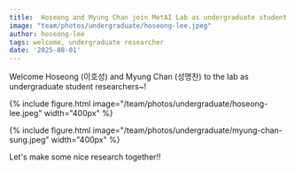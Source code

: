 ```yaml
---
title:  Hoseong and Myung Chan join MetAI Lab as undergraduate student researchers!~
image: "team/photos/undergraduate/hoseong-lee.jpeg"
author: hoseong-lee
tags: welcome, undergraduate researcher
date: '2025-08-01'
---
```


Welcome Hoseong (이호성) and Myung Chan (성명찬) to the lab as undergraduate student researchers~!

{%
  include figure.html
  image="/team/photos/undergraduate/hoseong-lee.jpeg"
  width="400px"
%}

{%
  include figure.html
  image="/team/photos/undergraduate/myung-chan-sung.jpeg"
  width="400px"
%}

Let's make some nice research together!!